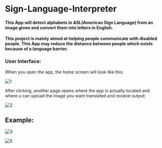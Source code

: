 # Sign-Language-Interpreter

#### This App will detect alphabets in ASL(American Sign Language) from an image given and convert them into letters in English.
#### This project is mainly aimed at helping people communicate with disabled people. This App may reduce the distance between people which exists because of a language barrier.


### User Interface:

When you open the app, the home screen will look like this:

![1](https://user-images.githubusercontent.com/106818193/172060102-7cdfbecc-1b13-4bd3-816a-d32bbf2e3e62.png)


After clicking, another page opens where the app is actually located and where u can upload the image you want translated and recieve output:

![2](https://user-images.githubusercontent.com/106818193/172060109-6494af75-228a-49c6-8bf0-55bd683e858b.png)


## Example:

![3](https://user-images.githubusercontent.com/106818193/172060112-25817a26-52a9-4831-89d3-f4660a57d45c.png)


![5](https://user-images.githubusercontent.com/106818193/172060115-ed574d57-e057-4fe8-adb6-04c793602719.png)

